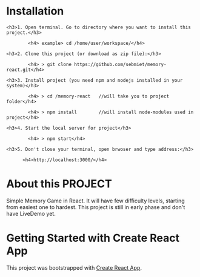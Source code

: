 # Installation

    <h3>1. Open terminal. Go to directory where you want to install this project.</h3>

    		<h4> example> cd /home/user/workspace/</h4>

    <h3>2. Clone this project (or download as zip file):</h3>

    		<h4> > git clone https://github.com/sebmiet/memory-react.git</h4>

    <h3>3. Install project (you need npm and nodejs installed in your system)</h3>

    		<h4> > cd /memory-react   //will take you to project folder</h4>

    		<h4> > npm install        //will install node-modules used in project</h4>

    <h3>4. Start the local server for project</h3>

    		<h4> > npm start</h4>

    <h3>5. Don't close your terminal, open brwoser and type address:</h3>

    	  <h4>http://localhost:3000/</h4>

# About this PROJECT

Simple Memory Game in React. It will have few difficulty levels, starting from easiest one to hardest. This project is still in early phase and don't have LiveDemo yet.

# Getting Started with Create React App

This project was bootstrapped with [Create React App](https://github.com/facebook/create-react-app).
